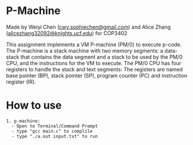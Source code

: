 # P-Machine
Made by Weiyi Chen (cwy.sophiechen@gmail.com) and Alice Zhang (alicezhang32092@knights.ucf.edu) for COP3402

This assignment implements a VM P-machine (PM/0) to execute p-code.
The P-machine is a stack machine with two memory segments: a data-stack that contains the data segment and a stack to be used by the PM/0 CPU, and the instructions  for the VM to execute. The PM/0 CPU has four registers to handle the stack and text segments: The registers are named base pointer (BP), stack pointer (SP), program  counter (PC) and instruction register (IR). 

# How to use

```
1. p-machine:
  - Open to Terminal/Command Prompt
  - type "gcc main.c" to complile
  - type "./a.out input.txt" to run
  
```
